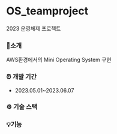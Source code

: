 # OS_teamproject
2023 운영체제 프로젝트

### 📌소개
AWS환경에서의 Mini Operating System 구현<br/>


### ⏰ 개발 기간
- 2023.05.01~2023.06.07

### ⚙ 기술 스택


### 💡기능

